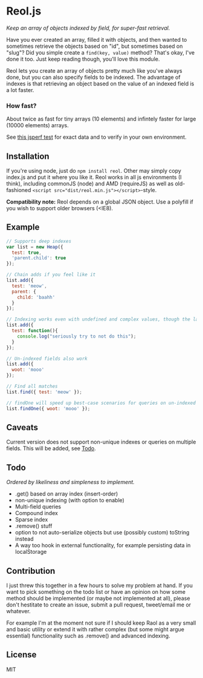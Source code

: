 # Reol.js

_Keep an array of objects indexed by field, for super-fast retrieval._

Have you ever created an array, filled it with objects, and then wanted to sometimes 
retrieve the objects based on "id", but sometimes based on "slug"? Did you simple 
create a `find(key, value)` method? That's okay, I've done it too. Just keep reading 
though, you'll love this module.

Reol lets you create an array of objects pretty much like you've always done, but 
you can also specify fields to be indexed. The advantage of indexes is that 
retrieving an object based on the value of an indexed field is a lot faster.


### How fast?

About twice as fast for tiny arrays (10 elements) and infintely faster for large (10000 elements) arrays.

See [this jsperf test](http://jsperf.com/reol-js-vs-naive-search) for exact data
and to verify in your own environment.


## Installation

If you're using node, just do `npm install reol`. Other may simply copy index.js and put it where you like it. Reol works in all js environments (I think), including commonJS (node) and AMD (requireJS) as well as old-fashioned `<script src="dist/reol.min.js"></script>`-style.

**Compatibility note:** Reol depends on a global JSON object. Use a polyfill if you wish to support older browsers (<IE8).


## Example

```javascript
// Supports deep indexes
var list = new Heap({
  test: true,
  'parent.child': true
});

// Chain adds if you feel like it
list.add({
  test: 'meow',
  parent: {
    child: 'baahh'
  }
});

// Indexing works even with undefined and complex values, though the latter is not recommended
list.add({
  test: function(){
    console.log("seriously try to not do this");
  }
});

// Un-indexed fields also work
list.add({
  woot: 'mooo'
});

// Find all matches
list.find({ test: 'meow' });

// findOne will speed up best-case scenarios for queries on un-indexed fields
list.findOne({ woot: 'mooo' });
```


## Caveats

Current version does not support non-unique indexes or queries on multiple fields.
This will be added, see [Todo](#todo).


## Todo

_Ordered by likeliness and simpleness to implement._

* .get() based on array index (insert-order)
* non-unique indexing (with option to enable)
* Multi-field queries
* Compound index
* Sparse index
* .remove() stuff
* option to not auto-serialize objects but use (possibly custom) toString instead
* A way too hook in external functionality, for example persisting data in localStorage


## Contribution

I just threw this together in a few hours to solve my problem at hand. If you
want to pick something on the todo list or have an opinion on how some method
should be implemented (or maybe not implemented at all), please don't hestitate
to create an issue, submit a pull request, tweet/email me or whatever.

For example I'm at the moment not sure if I should keep Raol as a very small
and basic utility or extend it with rather complex (but some might argue essential)
functionality such as .remove() and advanced indexing.

## License

MIT
